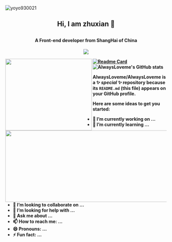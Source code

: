 <p align="left"> <img src="https://komarev.com/ghpvc/?username=AlwaysLoveme&label=Profile%20views&color=0e75b6&style=flat" alt="yoyo930021" /> </p>
<h2 align="center">Hi, I am zhuxian 👋<h2>
<h4 align="center">A Front-end developer from ShangHai of China<h4>
<p align="center">
  <a href="https://github.com/AlwaysLoveme/github-readme-stats">
    <img src="https://github-profile-trophy.vercel.app/?username=AlwaysLoveme&theme=onedark"/>
  </a>
</p>

<p>
<a href="https://github.com/AlwaysLoveme/github-readme-stats">
<img align="left" width="270" height="223" src="https://github-readme-stats.vercel.app/api/top-langs/?username=AlwaysLoveme" />
</a>
<a href="https://github.com/anuraghazra/github-readme-stats">
<img align="left" width="600"  height="223" src="https://github-readme-stats.vercel.app/api?username=AlwaysLoveme&show_icons=true&theme=tokyonight"/>
</a>
</p>





[![Readme Card](https://github-readme-stats.vercel.app/api/pin/?username=AlwaysLoveme&repo=webpack5-template&show_owner=true)](https://github.com/anuraghazra/github-readme-stats)
![AlwaysLoveme's GitHub stats](https://github-readme-stats.vercel.app/api?username=AlwaysLoveme&show_icons=true&theme=tokyonight)


**AlwaysLoveme/AlwaysLoveme** is a ✨ _special_ ✨ repository because its `README.md` (this file) appears on your GitHub profile.

Here are some ideas to get you started:

- 🔭 I’m currently working on ...
- 🌱 I’m currently learning ...
- 👯 I’m looking to collaborate on ...
- 🤔 I’m looking for help with ...
- 💬 Ask me about ...
- 📫 How to reach me: ...
- 😄 Pronouns: ...
- ⚡ Fun fact: ...

